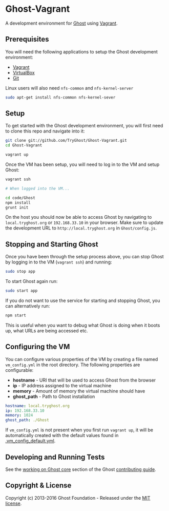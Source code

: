 # Ghost-Vagrant

A development environment for [Ghost](https://ghost.org) using [Vagrant](http://www.vagrantup.com/downloads.html).

## Prerequisites

You will need the following applications to setup the Ghost development environment:

- [Vagrant](http://www.vagrantup.com/downloads.html)
- [VirtualBox](https://www.virtualbox.org/wiki/Downloads)
- [Git](https://git-scm.com/downloads)

Linux users will also need `nfs-common` and `nfs-kernel-server`

```bash
sudo apt-get install nfs-common nfs-kernel-sever
```

## Setup

To get started with the Ghost development environment, you will first need to clone this repo and navigate into it:

```bash
git clone git://github.com/TryGhost/Ghost-Vagrant.git
cd Ghost-Vagrant
```

```bash
vagrant up
```

Once the VM has been setup, you will need to log in to the VM and setup Ghost:

```bash
vagrant ssh

# When logged into the VM...

cd code/Ghost
npm install
grunt init
```

On the host you should now be able to access Ghost by navigating to `local.tryghost.org` or `192.168.33.10` in your browser. Make sure to update the development URL to `http://local.tryghost.org` in `Ghost/config.js`.

## Stopping and Starting Ghost

Once you have been through the setup process above, you can stop Ghost by logging in to the VM (`vagrant ssh`) and running:

```bash
sudo stop app
```

To start Ghost again run:

```bash
sudo start app
```

If you do not want to use the service for starting and stopping Ghost, you can alternatively run:

```bash
npm start
```

This is useful when you want to debug what Ghost is doing when it boots up, what URLs are being accessed etc.

## Configuring the VM

You can configure various properties of the VM by creating a file named `vm_config.yml` in the root directory. The following properties are configurable:

- **hostname** - URI that will be used to access Ghost from the browser
- **ip** - IP address assigned to the virtual machine
- **memory** - Amount of memory the virtual machine should have
- **ghost_path** - Path to Ghost installation

```yml
hostname: local.tryghost.org
ip: 192.168.33.10
memory: 1024
ghost_path: ./Ghost
```

If `vm_config.yml` is not present when you first run `vagrant up`, it will be automatically created with the default values found in [.vm_config_default.yml](.vm_config_default.yml).

## Developing and Running Tests

See the [working on Ghost core](https://github.com/TryGhost/Ghost/blob/master/CONTRIBUTING.md#core) section of the Ghost [contributing guide](https://github.com/TryGhost/Ghost/blob/master/CONTRIBUTING.md).

## Copyright & License

Copyright (c) 2013-2016 Ghost Foundation - Released under the [MIT license](LICENSE).
